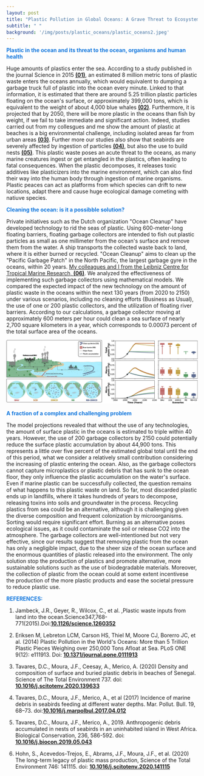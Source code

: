 ```yaml
---
layout: post
title: "Plastic Pollution in Global Oceans: A Grave Threat to Ecosystems and attempt to clean it"
subtitle: " "
background: '/img/posts/plastic_oceans/plastic_oceans2.jpeg'
---
```




<span style="color:#1277dd;">**Plastic in the ocean and its threat to the ocean, organisms and human health**</span> 

Huge amounts of plastics enter the sea.  According to a study published in the journal Science in 2015 [**(01)**](https://www.science.org/doi/10.1126/science.1260352), an estimated 8 million metric tons of plastic waste enters the oceans annually, which would equivalent to dumping a garbage truck full of plastic into the ocean every minute. Linked to that information, it is estimated that there are around 5.25 trillion plastic particles floating on the ocean's surface, or approximately 399,000 tons, which is equivalent to the weight of about 4,000 blue whales [**(02)**](https://journals.plos.org/plosone/article?id=10.1371/journal.pone.0111913).  Furthermore, it is projected that by 2050, there will be more plastic in the oceans than fish by weight, if we fail to take immediate and significant action. Indeed, studies carried out from my collesgues and me show the amount of plastic at beaches is a big environmental challenge, including isolated areas far from urban areas [**(03)**](https://www.sciencedirect.com/science/article/abs/pii/S0048969720331533?via%3Dihub). Further more our studies also show that seabirds are severely affected by ingestion of particles [**(04)**](https://www.sciencedirect.com/science/article/abs/pii/S0025326X17303053), but also the use to build nests [**(05)**](https://www.sciencedirect.com/science/article/abs/pii/S0006320719303672). 
This plastic waste poses an acute threat to the oceans, as many marine creatures ingest or get entangled in the plastics, often leading to fatal consequences. When the plastic decomposes, it releases toxic additives like plasticizers into the marine environment, which can also find their way into the human body through ingestion of marine organisms. Plastic peaces can act as platforms from which species can drift to new locations, adapt there and cause huge ecological damage cometing with natiuve species.


<span style="color:#1277dd;">**Cleaning the ocean: is it a possibble solution?**</span> 

Private initiatives such as the Dutch organization "Ocean Cleanup" have developed technology to rid the seas of plastic. Using 600-meter-long floating barriers, floating garbage collectors are intended to fish out plastic particles as small as one millimeter from the ocean's surface and remove them from the water. A ship transports the collected waste back to land, where it is either burned or recycled. "Ocean Cleanup" aims to clean up the "Pacific Garbage Patch" in the North Pacific, the largest garbage gyre in the oceans, within 20 years. 
[My colleagues and I from the Leibniz Centre for Tropical Marine Research, **(06)**](https://www.sciencedirect.com/science/article/abs/pii/S0048969720346441?via%3Dihub). We analyzed the effectiveness of implementing such garbage collectors using mathematical models. We compared the expected impact of the new technology on the amount of plastic waste in the oceans within the next 130 years (from 2020 to 2150) under various scenarios, including no cleaning efforts (Business as Usual), the use of one or 200 plastic collectors, and the utilization of floating river barriers. According to our calculations, a garbage collector moving at approximately 600 meters per hour could clean a sea surface of nearly 2,700 square kilometers in a year, which corresponds to 0.00073 percent of the total surface area of the oceans.

![image info](/img/posts/plastic_oceans/scheme_plastic.jpg)

<span style="color:#1277dd;">**A fraction of a complex and challenging problem**</span> 

The model projections revealed that without the use of any technologies, the amount of surface plastic in the oceans is estimated to triple within 40 years. However, the use of 200 garbage collectors by 2150 could potentially reduce the surface plastic accumulation by about 44,900 tons. This represents a little over five percent of the estimated global total until the end of this period, what we consider a relatively small contribution considering the increasing of plastic entering the ocean.
Also, as the garbage collectors cannot capture microplastics or plastic debris that has sunk to the ocean floor, they only influence the plastic accumulation on the water's surface.
Even if marine plastic can be successfully collected, the question remains of what happens to this plastic waste on land. So far, most discarded plastic ends up in landfills, where it takes hundreds of years to decompose, releasing toxins into soils and groundwater in the process. Recycling plastics from sea could be an alternative, although it is challenging given the diverse composition and frequent colonization by microorganisms. Sorting would require significant effort. Burning as an alternative poses ecological issues, as it could contaminate the soil or release CO2 into the atmosphere.
The garbage collectors are well-intentioned but not very effective, since our results suggest that removing plastic from the ocean has only a negligible impact, due to the sheer size of the ocean surface and the enormous quantities of plastic released into the environment. The only solution stop the production of plastics and promote alternative, more sustainable solutions such as the use of biodegradable materials. Moreover, the collection of plastic from the ocean could at some extent incentivese the production of the more plastic products and ease the societal pressure to reduce plastic use.


<span style="color:#1277dd;">**REFERENCES:**</span> 

1. Jambeck, J.R.,  Geyer, R., Wilcox, C., et al. ,Plastic waste inputs from land into the ocean.Science347,768-771(2015).Doi:[**10.1126/science.1260352**](https://www.science.org/doi/10.1126/science.1260352)

2. Eriksen M, Lebreton LCM, Carson HS, Thiel M, Moore CJ, Borerro JC, et al. (2014) Plastic Pollution in the World's Oceans: More than 5 Trillion Plastic Pieces Weighing over 250,000 Tons Afloat at Sea. PLoS ONE 9(12): e111913. Doi: [**10.1371/journal.pone.0111913**](https://journals.plos.org/plosone/article?id=10.1371/journal.pone.0111913)

3. Tavares, D.C., Moura, J.F., Ceesay, A., Merico, A. (2020) Density and composition of surface and buried plastic debris in beaches of Senegal. Science of The Total Environment 737. doi: [**10.1016/j.scitotenv.2020.139633**](https://www.sciencedirect.com/science/article/abs/pii/S0048969720331533?via%3Dihub)

4. Tavares, D.C., Moura, J.F., Merico, A., et al (2017) Incidence of marine debris in seabirds feeding at different water depths. Mar. Pollut. Bull. 19, 68–73. doi:[**10.1016/j.marpolbul.2017.04.012**](https://www.sciencedirect.com/science/article/abs/pii/S0025326X17303053)

5. Tavares, D.C., Moura, J.F., Merico, A., 2019. Anthropogenic debris accumulated in nests of seabirds in an uninhabited island in West Africa. Biological Conservation, 236, 586-592. doi: [**10.1016/j.biocon.2019.05.043**](https://www.sciencedirect.com/science/article/abs/pii/S0006320719303672)

6. Hohn, S., Acevedos-Trejos, E., Abrams, J.F., Moura, J.F., et al. (2020) The long-term legacy of plastic mass production, Science of the Total Environment 746: 141115. doi: [**10.1016/j.scitotenv.2020.141115**](https://www.sciencedirect.com/science/article/abs/pii/S0048969720346441)